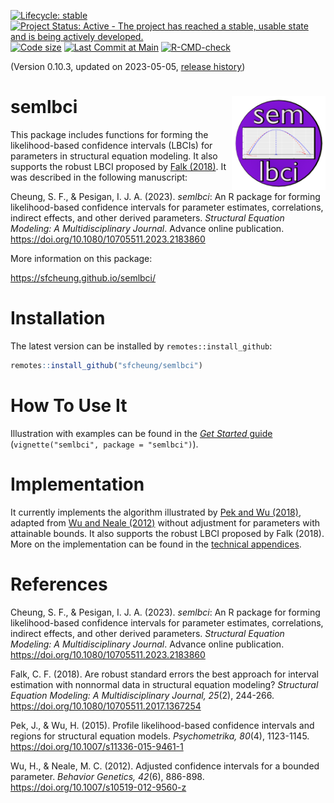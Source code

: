 <!-- badges: start -->
[![Lifecycle: stable](https://img.shields.io/badge/lifecycle-stable-brightgreen.svg)](https://lifecycle.r-lib.org/articles/stages.html#stable)
[![Project Status: Active - The project has reached a stable, usable state and is being actively developed.](https://www.repostatus.org/badges/latest/active.svg)](https://www.repostatus.org/#active)
[![Code size](https://img.shields.io/github/languages/code-size/sfcheung/semlbci.svg)](https://github.com/sfcheung/semlbci)
[![Last Commit at Main](https://img.shields.io/github/last-commit/sfcheung/semlbci.svg)](https://github.com/sfcheung/semlbci/commits/master)
[![R-CMD-check](https://github.com/sfcheung/semlbci/actions/workflows/R-CMD-check.yaml/badge.svg)](https://github.com/sfcheung/semlbci/actions/workflows/R-CMD-check.yaml)
<!-- badges: end -->

(Version 0.10.3, updated on 2023-05-05, [release history](https://sfcheung.github.io/semlbci/news/index.html))

# semlbci <img src="man/figures/logo.png" align="right" height="150" />

This package includes functions for forming the
likelihood-based confidence intervals (LBCIs) for parameters
in structural equation modeling. It also supports the robust LBCI proposed
by [Falk (2018)](https://doi.org/10.1080/10705511.2017.1367254).
It was described in the following manuscript:

Cheung, S. F., & Pesigan, I. J. A. (2023). *semlbci*:
An R package for forming likelihood-based confidence
intervals for parameter estimates, correlations,
indirect effects, and other derived parameters.
*Structural Equation Modeling: A Multidisciplinary Journal*.
Advance online publication.
https://doi.org/10.1080/10705511.2023.2183860

More information on this package:

https://sfcheung.github.io/semlbci/

# Installation

The latest version can be installed by `remotes::install_github`:

```r
remotes::install_github("sfcheung/semlbci")
```

# How To Use It

Illustration with examples can be found
in the [*Get Started* guide](https://sfcheung.github.io/semlbci/articles/semlbci.html)
(`vignette("semlbci", package = "semlbci")`).

# Implementation

It currently implements the
algorithm illustrated by [Pek and Wu (2018)](https://doi.org/10.1007/s11336-015-9461-1),
adapted from
[Wu and Neale (2012)](https://doi.org/10.1007/s10519-012-9560-z) without adjustment for parameters with
attainable bounds. It also supports the robust LBCI proposed
by Falk (2018). More on the implementation can be found in
the [technical appendices](https://sfcheung.github.io/semlbci/articles/).

# References

Cheung, S. F., & Pesigan, I. J. A. (2023). *semlbci*: An R
package for forming likelihood-based confidence intervals
for parameter estimates, correlations, indirect effects,
and other derived parameters.
*Structural Equation Modeling: A Multidisciplinary Journal*. Advance online publication.
https://doi.org/10.1080/10705511.2023.2183860

Falk, C. F. (2018). Are robust standard errors the best approach
for interval estimation with nonnormal data in structural equation
modeling? *Structural Equation Modeling: A Multidisciplinary
Journal, 25*(2), 244-266.
https://doi.org/10.1080/10705511.2017.1367254

Pek, J., & Wu, H. (2015). Profile likelihood-based confidence
intervals and regions for structural equation models.
*Psychometrika, 80*(4), 1123-1145.
https://doi.org/10.1007/s11336-015-9461-1

Wu, H., & Neale, M. C. (2012). Adjusted confidence intervals for a
bounded parameter. *Behavior Genetics, 42*(6), 886-898.
https://doi.org/10.1007/s10519-012-9560-z
